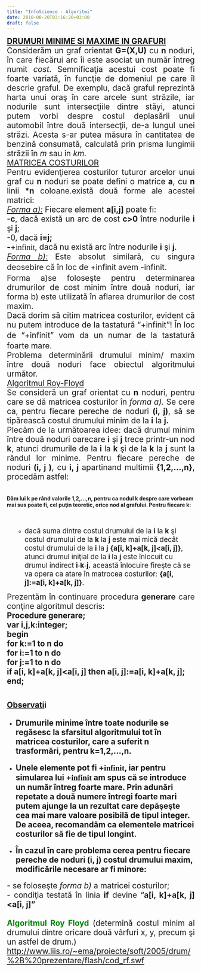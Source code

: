 ```yaml
---
title: "InfoScience - Algoritmi"
date: 2018-08-20T03:16:20+03:00
draft: false
---
```


<html>
  <body>
    <div class="wiki" id="content_view" style="display: block;">
<span style="display: block; font-size: 150%; text-align: justify;"><strong><u><span style="text-decoration: none;">DRUMURI MINIME SI MAXIME IN GRAFURI</span></u></strong></span><span style="display: block; font-size: 150%; text-align: justify;">Considerăm un graf orientat <strong>G</strong><strong>=</strong><strong>(X,U)</strong> cu <strong>n</strong> noduri, în care fiecărui arc îi este asociat un număr întreg numit <em>cost</em>. Semnificaţia acestui cost poate fi foarte variată, în funcţie de domeniul pe care îl descrie graful. De exemplu, dacă graful reprezintă harta unui oraş în care arcele sunt străzile, iar nodurile sunt intersecţiile dintre stăyi, atunci putem vorbi despre costul deplasării unui automobil între două intersecţii, de-a lungul unei străzi. Acesta s-ar putea măsura în cantitatea de benzină consumată, calculată prin prisma lungimii străzii în <em>m</em> sau in <em>km</em>.</span><span style="display: block; font-size: 150%; text-align: justify;"><u>MATRICEA COSTURILOR</u></span><span style="display: block; font-size: 150%; text-align: justify;">Pentru evidenţierea costurilor tuturor arcelor unui graf cu <strong>n</strong> noduri se poate defini o matrice <strong>a</strong>, cu <strong>n</strong> linii <strong>*n</strong> coloane.există două forme ale acestei matrici:</span><span style="display: block; font-size: 150%; text-align: justify;"><em><u>Forma a):</u></em> Fiecare element <strong>a[i,j]</strong> poate fi:</span><span style="display: block; font-size: 150%; text-align: justify;">-<strong>c</strong>, dacă există un arc de cost <strong>c&gt;0</strong> între nodurile <strong>i</strong> şi <strong>j</strong>;</span><span style="display: block; font-size: 150%; text-align: justify;">-0, dacă <strong>i</strong><strong>=j</strong><strong>;</strong></span><span style="display: block; font-size: 150%; text-align: justify;"><strong>-</strong>+<span style="font-family: Symbol;">infinit</span>, dacă nu există arc între nodurile <strong>i</strong> şi <strong>j</strong>.</span><span style="display: block; font-size: 150%; text-align: justify;"><em><u>Forma b):</u></em> Este absolut similară, cu singura deosebire că în loc de +<span style="line-height: 1.5;">infinit</span> avem -<span style="line-height: 1.5;">infinit</span>.</span><span style="display: block; font-size: 150%; text-align: justify;">Forma a)se foloseşte pentru determinarea drumurilor de cost minim între două noduri, iar forma b) este utilizată în aflarea drumurilor de cost maxim.</span><span style="display: block; font-size: 150%; text-align: justify;">Dacă dorim să citim matricea costurilor, evident că nu putem introduce de la tastatură “+infinit”! În loc de “+<span style="line-height: 1.5;">infinit</span>” vom da un numar de la tastatură foarte mare.</span><span style="display: block; font-size: 150%; text-align: justify;">Problema determinării drumului minim/ maxim între două noduri face obiectul algoritmului următor.</span><span style="display: block; font-size: 150%; text-align: justify;"><u>Algoritmul Roy-Floyd</u></span><span style="display: block; font-size: 150%; text-align: justify;">Se consideră un graf orientat cu <strong>n</strong> noduri, pentru care se dă matricea costurilor în <em>forma a).</em> Se cere ca, pentru fiecare pereche de noduri <strong>(i, j)</strong>, să se tipărească costul drumului minim de la <strong>i</strong> la <strong>j.</strong></span><span style="display: block; font-size: 150%; text-align: justify;">Plecăm de la următoarea idee: dacă drumul minim între două noduri oarecare <strong>i</strong> şi <strong>j</strong> trece printr-un nod <strong>k</strong>, atunci drumurile de la <strong>i</strong> la <strong>k</strong> şi de la <strong>k</strong> la <strong>j</strong> sunt la rândul lor minime. Pentru fiecare pereche de noduri <strong>(i, j )</strong>, cu <strong>i, j</strong> apartinand multimii <strong>{1,2,…,n}</strong>, procedăm astfel:</span><br />
<h4 id="toc0"><a name="x---Dăm lui k** pe rând valorile **1,2,…,n**, pentru ca nodul **k** despre care vorbeam mai sus poate fi, cel puţin teoretic, orice nod al grafului. Pentru fiecare **k:"></a>Dăm lui <strong>k</strong> pe rând valorile <strong>1,2,…,n</strong>, pentru ca nodul <strong>k</strong> despre care vorbeam mai sus poate fi, cel puţin teoretic, orice nod al grafului. Pentru fiecare <strong>k</strong>:</h4>
 <br />
<ul><ul><li><span style="font-size: 18.6667px;">dacă suma dintre costul drumului de la <strong>i</strong> la <strong>k</strong> şi costul drumului de la <strong>k</strong> la <strong>j</strong> este mai mică decât costul drumului de la <strong>i</strong> la <strong>j</strong> </span><strong><span style="font-size: 18.6667px;">{a[i, k]+a[k, j]&lt;a[i, j]}</span></strong><span style="font-size: 18.6667px;">, atunci drumul iniţial de la </span><strong><span style="font-size: 18.6667px;">i </span></strong><span style="font-size: 18.6667px;">la <strong>j</strong> este înlocuit cu drumul indirect <strong>i</strong></span><strong><span style="font-family: Symbol; font-size: 18.6667px;">-</span></strong><strong><span style="font-size: 18.6667px;">k</span></strong><strong><span style="font-family: Symbol; font-size: 18.6667px;">-</span></strong><strong><span style="font-size: 18.6667px;">j.</span></strong><span style="font-size: 18.6667px;"> această înlocuire fireşte că se va opera ca atare în matrocea costurilor: <strong>{a[i, j]:=a[i, k]+a[k, j]}</strong>.</span></li></ul></ul><span style="display: block; font-size: 150%; text-align: justify;">Prezentăm în continuare procedura <strong>generare</strong> care conţine algoritmul descris:</span><span style="display: block; font-size: 150%; text-align: justify;"><strong>Procedure generare</strong><strong>;</strong></span><span style="display: block; font-size: 150%; text-align: justify;"><strong>var i,j,k:integer;</strong></span><span style="display: block; font-size: 150%; text-align: justify;"><strong>begin</strong></span><span style="display: block; font-size: 150%; text-align: justify;"><strong>for k:=1 to n do</strong></span><span style="display: block; font-size: 150%; text-align: justify;"><strong>for i:=1 to n do</strong></span><span style="display: block; font-size: 150%; text-align: justify;"><strong>for j:=1 to n do</strong></span><span style="display: block; font-size: 150%; text-align: justify;"><strong>if a[i, k]+a[k, j]&lt;a[i, j] then a[i, j]:=a[i, k]+a[k, j];</strong></span><span style="display: block; font-size: 150%; text-align: justify;"><strong>end;</strong></span><br />
<h4 id="toc1"><a name="x---Observatii"></a><u><span style="font-size: 150%; line-height: 1.5;">Observati</span></u><span style="font-size: 150%; line-height: 1.5;">i</span></h4>
 <ul><li><h4 id="toc2"><a name="x---Drumurile minime între toate nodurile se regăsesc la sfarsitul algoritmului tot în matricea costurilor, care a suferit n** trasformări, pentru **k=1,2,…,n."></a><span style="font-size: 150%;">Drumurile minime între toate nodurile se regăsesc la sfarsitul algoritmului tot în matricea costurilor, care a suferit <strong>n</strong> trasformări, pentru <strong>k=1,2,…,n.</strong></span></h4>
</li><li><h4 id="toc3"><a name="x---Unele elemente pot fi +infinit, iar pentru simularea lui +infinit am spus că se introduce un număr întreg foarte mare. Prin adunări repetate a două numere întregi foarte mari putem ajunge la un rezultat care depăşeşte cea mai mare valoare posibilă de tipul integer**. De aceea, recomandăm ca elementele matricei costurilor să fie de tipul **longint."></a><span style="font-size: 150%;">Unele elemente pot fi +<span style="font-family: Symbol;">infinit</span>, iar pentru simularea lui +<span style="font-family: Symbol;">infinit</span> am spus că se introduce un număr întreg foarte mare. Prin adunări repetate a două numere întregi foarte mari putem ajunge la un rezultat care depăşeşte cea mai mare valoare posibilă de tipul <strong>integer</strong>. De aceea, recomandăm ca elementele matricei costurilor să fie de tipul <strong>longint.</strong></span></h4>
</li><li><h4 id="toc4"><a name="x---În cazul în care problema cerea pentru fiecare pereche de noduri (i, j) costul drumului maxim, modificările necesare ar fi minore:"></a><span style="font-size: 150%;">În cazul în care problema cerea pentru fiecare pereche de noduri <strong>(i, j)</strong> costul drumului maxim, modificările necesare ar fi minore:</span></h4>
</li></ul><span style="display: block; font-size: 150%; text-align: justify;">- se foloseşte <em>forma b)</em> a matricei costurilor;</span><span style="display: block; font-size: 150%; text-align: justify;">- condiţia testată în linia <strong>if</strong> devine “<strong>a[i, k]+a[k, j]&lt;a[i, j]”</strong></span><span style="display: block; font-size: 150%; text-align: justify;"><br />
<strong><span style="color: #008000;">Algoritmul Roy Floyd</span></strong> (determină costul minim al drumului dintre oricare două vârfuri x, y, precum şi un astfel de drum.)<br />
<a class="wiki_link_ext" href="http://www.liis.ro/~ema/proiecte/soft/2005/drum/%2B%20prezentare/flash/cod_rf.swf" rel="nofollow">http://www.liis.ro/~ema/proiecte/soft/2005/drum/%2B%20prezentare/flash/cod_rf.swf</a><br />
</span>
    </div>
  </body>
</html>